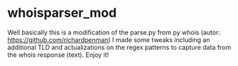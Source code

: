 # whoisparser_mod

Well basically this is a modification of the parse.py from py whois (autor: https://github.com/richardpenman)
I made some tweaks including an additional TLD and actualizations on the regex patterns to capture data from the
whois response (text). Enjoy it!


